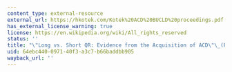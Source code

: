 ```yaml
---
content_type: external-resource
external_url: https://hkotek.com/Kotek%20ACD%20BUCLD%20proceedings.pdf
has_external_license_warning: true
license: https://en.wikipedia.org/wiki/All_rights_reserved
status: ''
title: "\"Long vs. Short QR: Evidence from the Acquisition of ACD\"\_(PDF)"
uid: 64ebc440-0971-40f3-a3c7-b66baddbb905
wayback_url: ''
---
```

